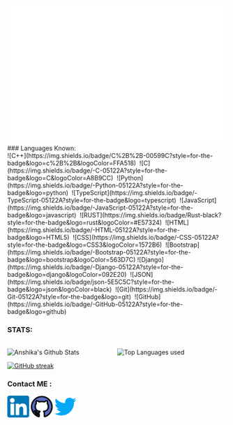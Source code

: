 <div align="center">
	<br>
	<a href="https://raw.githubusercontent.com/Rishi-Sharma2002/tree/main/readme.md">
		<img src="header.svg" >
	</a>
	<br>

</div>
### Languages Known: <br>
![C++](https://img.shields.io/badge/C%2B%2B-00599C?style=for-the-badge&logo=c%2B%2B&logoColor=FFA518)&nbsp;
![C](https://img.shields.io/badge/-C-05122A?style=for-the-badge&logo=C&logoColor=A8B9CC)&nbsp;
![Python](https://img.shields.io/badge/-Python-05122A?style=for-the-badge&logo=python)&nbsp;
![TypeScript](https://img.shields.io/badge/-TypeScript-05122A?style=for-the-badge&logo=typescript)&nbsp;
![JavaScript](https://img.shields.io/badge/-JavaScript-05122A?style=for-the-badge&logo=javascript)&nbsp;
![RUST](https://img.shields.io/badge/Rust-black?style=for-the-badge&logo=rust&logoColor=#E57324)&nbsp;
![HTML](https://img.shields.io/badge/-HTML-05122A?style=for-the-badge&logo=HTML5)&nbsp;
![CSS](https://img.shields.io/badge/-CSS-05122A?style=for-the-badge&logo=CSS3&logoColor=1572B6)&nbsp;
![Bootstrap](https://img.shields.io/badge/-Bootstrap-05122A?style=for-the-badge&logo=bootstrap&logoColor=563D7C)
![Django](https://img.shields.io/badge/-Django-05122A?style=for-the-badge&logo=django&logoColor=092E20)&nbsp;
![JSON](https://img.shields.io/badge/json-5E5C5C?style=for-the-badge&logo=json&logoColor=black)&nbsp;
![Git](https://img.shields.io/badge/-Git-05122A?style=for-the-badge&logo=git)&nbsp;
![GitHub](https://img.shields.io/badge/-GitHub-05122A?style=for-the-badge&logo=github)&nbsp;

### STATS:
<br>
<img align="left" alt="Anshika's Github Stats" src="https://github-readme-stats.vercel.app/api?username=Rishi-Sharma2002&&show_icons=true&theme=dark" width="50%" />

<img alt="Top Languages used" src="https://github-readme-stats.vercel.app/api/top-langs/?username=Rishi-Sharma2002&layout=compact&theme=dark" width="50%"/>

[![GitHub streak](https://github-readme-streak-stats.herokuapp.com/?user=Rishi-Sharma2002&theme=highcontrast)](https://github.com/DenverCoder1/github-readme-streak-stats)

### Contact ME :
<a href="https://www.linkedin.com/in/-rishi-sharma/"><img src="icons/linkedin.png" alt="Linkedin" width="50" height="50"></a>
<a href="https://github.com/Rishi-Sharma2002"><img src="icons/github.png" alt="GitHub" width="50" height="50"></a>
<a href="https://twitter.com/RishiSharma2002"><img src="icons/twitter.png" alt="Twitter" width="50" height="50"></a>

